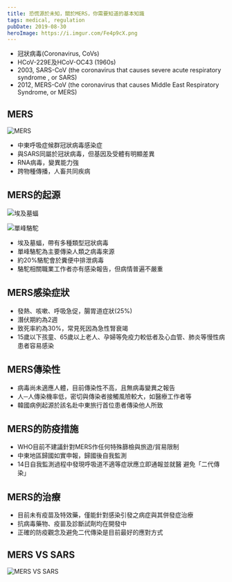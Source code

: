 ```yaml
---
title: 恐慌源於未知，關於MERS，你需要知道的基本知識
tags: medical, regulation
pubDate: 2019-08-30
heroImage: https://i.imgur.com/Fe4p9cX.png  
---
```


- 冠狀病毒(Coronavirus, CoVs)
- HCoV-229E及HCoV-OC43 (1960s)
- 2003, SARS-CoV (the coronavirus that causes  severe acute respiratory syndrome , or SARS)
- 2012, MERS-CoV (the coronavirus that causes Middle East Respiratory Syndrome, or MERS)

## MERS

![MERS](https://i.imgur.com/Fe4p9cX.png)

- 中東呼吸症候群冠狀病毒感染症
- 與SARS同屬於冠狀病毒，但基因及受體有明顯差異
- RNA病毒，變異能力強
- 跨物種傳播，人畜共同疾病

## MERS的起源

![埃及墓蝠](https://i.imgur.com/fadUdNe.png)

![單峰駱駝](https://i.imgur.com/6AO8Q3l.png)

- 埃及墓蝠，帶有多種類型冠狀病毒
- 單峰駱駝為主要傳染人類之病毒來源
- 約20%駱駝會於糞便中排泄病毒
- 駱駝相關職業工作者亦有感染報告，但病情普遍不嚴重

## MERS感染症狀

- 發熱、咳嗽、呼吸急促，腸胃道症狀(25%)
- 潛伏期約為2週
- 致死率約為30%，常見死因為急性腎衰竭
- 15歲以下孩童、65歲以上老人、孕婦等免疫力較低者及心血管、肺炎等慢性病患者容易感染

## MERS傳染性

- 病毒尚未適應人體，目前傳染性不高，且無病毒變異之報告
- 人─人傳染機率低，密切與傳染者接觸風險較大，如醫療工作者等
- 韓國病例起源於該名赴中東旅行首位患者傳染他人所致

## MERS的防疫措施

- WHO目前不建議針對MERS作任何特殊篩檢與旅遊/貿易限制
- 中東地區歸國如實申報，歸國後自我監測
- 14日自我監測過程中發現呼吸道不適等症狀應立即通報並就醫
避免「二代傳染」

## MERS的治療

- 目前未有疫苗及特效藥，僅能針對感染引發之病症與其併發症治療
- 抗病毒藥物、疫苗及診斷試劑均在開發中
- 正確的防疫觀念及避免二代傳染是目前最好的應對方式

## MERS VS SARS

![MERS VS SARS](https://i.imgur.com/La8zuuD.png)
